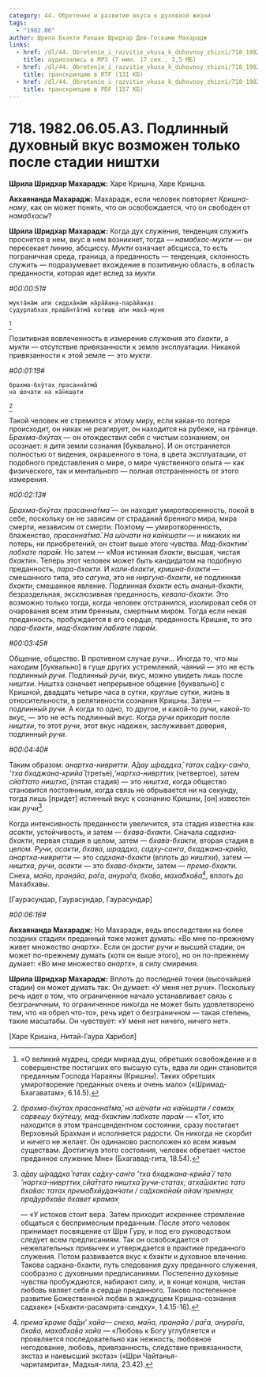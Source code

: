 ```yaml
---
category: 44. Обретение и развитие вкуса к духовной жизни
tags:
  - "1982.06"
author: Шрила Бхакти Ракшак Шридхар Дев-Госвами Махарадж
links:
  - href: /dl/44._Obretenie_i_razvitie_vkusa_k_duhovnoy_zhizni/718_1982.06.05.A3_SridharMj_Podlinnyj_duhovnyj_vkus_vozmozhen_tolko_posle_stadii_nishthi.mp3
    title: аудиозапись в MP3 (7 мин. 17 сек., 7,5 МБ)
  - href: /dl/44._Obretenie_i_razvitie_vkusa_k_duhovnoy_zhizni/718_1982.06.05.A3_SridharMj_Podlinnyj_duhovnyj_vkus_vozmozhen_tolko_posle_stadii_nishthi.rtf
    title: транскрипцию в RTF (131 КБ)
  - href: /dl/44._Obretenie_i_razvitie_vkusa_k_duhovnoy_zhizni/718_1982.06.05.A3_SridharMj_Podlinnyj_duhovnyj_vkus_vozmozhen_tolko_posle_stadii_nishthi.pdf
    title: транскрипцию в PDF (157 КБ)
---
```


# 718. 1982.06.05.A3. Подлинный духовный вкус возможен только после стадии ништхи

**Шрила Шридхар Махарадж:** Харе Кришна, Харе Кришна.

**Акхаянанда Махарадж:** Махарадж, если человек повторяет *Кришна-наму*, как он может понять, что он освобождается, что он свободен от *намабхасы*?

**Шрила Шридхар Махарадж:** Когда дух служения, тенденция служить проснется в нем, вкус в нем возникнет, тогда — *намабхас-мукти* — он пересекает линию, абсциссу. *Мукти* означает абсцисса, то есть пограничная среда, граница, а преданность — тенденция, склонность служить — подразумевает вхождение в позитивную область, в область преданности, которая идет вслед за *мукти.*

*#00:00:51#*

    мукта̄на̄м апи сиддха̄на̄м̇ на̄ра̄йан̣а-пара̄йан̣ах̣
    судурлабхах̣ праш́а̄нта̄тма̄ кот̣иш̣в апи маха̄-муне
[^_ftn1]

Позитивная вовлеченность в измерение служения это *бхакти*, а *мукти* — отсутствие привязанности к земле эксплуатации. Никакой привязанности к этой земле — это *мукти*.

*#00:01:19#*

    брахма-бхӯтах̣ прасанна̄тма̄
    на ш́очати на ка̄н̇кш̣ати
[^_ftn2]

Такой человек не стремится к этому миру, если какая-то потеря происходит, он никак не реагирует, он находится на рубеже, на границе. *Брахма-бхӯтах̣* — он отождествил себя с чистым сознанием, он осознает: я дитя земли сознания [буквально]. И он отстраняется полностью от видения, окрашенного в тона, в цвета эксплуатации, от подобного представления о мире, о мире чувственного опыта — как физического, так и ментального — полная отстраненность от этого измерения.

*#00:02:13#*

*Брахма-бхӯтах̣ прасанна̄тма̄* — он находит умиротворенность, покой в себе, поскольку он не зависим от страданий бренного мира, мира смерти, независим от смерти. Поэтому — умиротворенность, блаженство, *прасанна̄тма̄. На ш́очати на ка̄н̇кш̣ати* — и никаких ни потерь, ни приобретений, он стоит выше этого чувства. *Мад-бхактим̇ лабхате пара̄м.* Но затем — «Моя истинная *бхакти*, высшая, чистая *бхакти*». Теперь этот человек может быть кандидатом на подобную преданность, *пара-бхакти.* И *кали-бхакти*, *кришна-бхакти* — смешанного типа, это *сагуна*, это не *ниргуна-бхакти*, не подлинная *бхакти*, смешанное явление. Подлинная *бхакти* есть *ананья-бхакти*, безраздельная, эксклюзивная преданность, *кевала-бхакти.* Это возможно только тогда, когда человек отстранился, изолировал себя от очарования всем этим бренным, смертным миром. Тогда если некая преданность, пробуждается в его сердце, преданность Кришне, то это *пара-бхакти*, *мад-бхактим̇ лабхате пара̄м*.

*#00:03:45#*

Общение, общество. В противном случае *ручи…* Иногда то, что мы находим [буквально] в гуще других устремлений, чаяний — это не есть подлинный *ручи.* Подлинный *ручи*, вкус, можно увидеть лишь после *ништхи.* Ништха означает непрерывное общение [буквально] с Кришной, двадцать четыре часа в сутки, круглые сутки, жизнь в относительности, в релятивности сознания Кришны. Затем — подлинный *ручи.* А когда то одно, то другое, и какой-то *ручи*, какой-то вкус, — это не есть подлинный вкус. Когда *ручи* приходит после *ништхи*, то этот *ручи*, этот вкус надежен, заслуживает доверия, подлинный *ручи.*

*#00:04:40#*

Таким образом: *анартха-нивритти. А̄дау ш́раддха̄*, *татах̣ са̄дху-сан̇го*, *’тха бхаджана-крийа̄* (третье),*’нартха-нивр̣ттих̣* (четвертое), затем *сйа̄ттато ниш̣тха̄*, (пятая стадия) — это *ништха*, когда общество становится постоянным, когда связь не обрывается ни на секунду, тогда лишь [придет] истинный вкус к сознанию Кришны, [он] известен как *ручи*[^_ftn3].

Когда интенсивность преданности увеличится, эта стадия известна как *асакти*, устойчивость, и затем — *бхава-бхакти*. Сначала *садхана-бхакти*, первая стадия в целом, затем — *бхава-бхакти*, вторая стадия в целом. *Ручи*, *асакти*, *бхава*, *шраддха*, *садху-санга*, *бхаджана-крийа*, *анартха-нивритти* — это *садхана-бхакти* (вплоть до *ништхи*), затем — *ништха*, *ручи*, *асакти* — это *бхава-бхакти*, затем — *према-бхакти.* Снеха, *ма̄на*, *пран̣айа*, *ра̄га*, *анура̄га*, *бха̄ва*, *маха̄бха̄ва*[^_ftn4], вплоть до Махабхавы.

[Гаурасундар, Гаурасундар, Гаурасундар]

*#00:06:16#*

**Акхаянанда Махарадж:** Но Махарадж, ведь впоследствии на более поздних стадиях преданный тоже может думать: «Во мне по-прежнему живет множество *анартх*». Если он достиг *ручи* и высшей стадии, он может по-прежнему думать (хотя он выше этого), но он по-прежнему думает: «Во мне множество *анартх*», в силу смирения.

**Шрила Шридхар Махарадж:** Вплоть до последней точки (высочайшей стадии) он может думать так. Он думает: «У меня нет *ручи*». Поскольку речь идет о том, что ограниченное начало устанавливает связь с безграничным, то ограниченное никогда не может быть удовлетворено тем, что «я обрел что-то», речь идет о безграничном — такая степень, такие масштабы. Он чувствует: «У меня нет ничего, ничего нет».

[Харе Кришна, Нитай-Гаура Харибол]



[^_ftn1]: «О великий мудрец, среди мириад душ, обретших освобождение и в совершенстве постигших его высшую суть, едва ли один становится преданным Господа Нараяны (Кришны). Таких обретших умиротворение преданных очень и очень мало» («Шримад-Бхагаватам», 6.14.5).

[^_ftn2]: *брахма-бхӯтах̣ прасанна̄тма̄, на ш́очати на ка̄н̇кш̣ати / самах̣ сарвеш̣у бхӯтеш̣у, мад-бхактим̇ лабхате пара̄м* — «Тот, кто находится в этом трансцендентном состоянии, сразу постигает Верховный Брахман и исполняется радости. Он никогда не скорбит и ничего не желает. Он одинаково расположен ко всем живым существам. Достигнув этого состояния, человек обретает чистое преданное служение Мне» (Бхагавад-гита, 18.54).

[^_ftn3]: *а̄дау ш́раддха̄ татах̣ са̄дху-сан̇го ’тха бхаджана-крийа̄ / тато ’нартха-нивр̣ттих̣ сйа̄ттато ниш̣тха̄ ручи-статах; атха̄шактис тато бха̄вас татах̣ према̄бхйудан̃чати / са̄дхака̄на̄м айам̇ премн̣ах̣ пра̄дурбха̄ве бхавет крамах̣*

    — «У истоков стоит вера. Затем приходит искреннее стремление общаться с беспримесным преданным. После этого человек принимает посвящение от Шри Гуру, и под его руководством следует всем предписаниям. Так он освобождается от нежелательных привычек и утверждается в практике преданного служения. Потом развивается вкус к бхакти и духовное влечение. Такова садхана-бхакти, путь следования духу преданного служения, сообразно с духовными предписаниями. Постепенно духовные чувства пробуждаются, набирают силу, и, в конце концов, чистая любовь являет себя в сердце преданного. Таково постепенное развитие Божественной любви в жаждущем Кришна-сознания садхаке» («Бхакти-расамрита-синдху», 1.4.15-16).

[^_ftn4]: *према̄ краме ба̄д̣и’ хайа— снеха, ма̄на, пран̣айа / ра̄га, анура̄га, бха̄ва, маха̄бха̄ва хайа* — «Любовь к Богу углубляется и проявляется последовательно как нежность, любовное негодование, любовь, привязанность, следствие привязанности, экстаз и наивысший экстаз» («Шри Чайтанья-чаритамрита», Мадхья-лила, 23.42).

